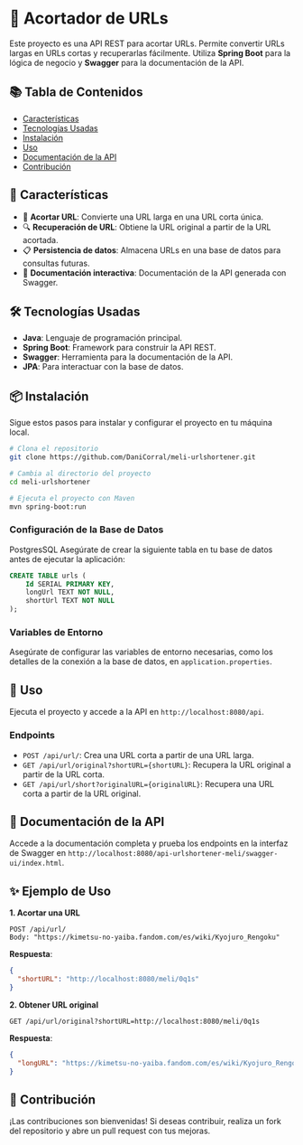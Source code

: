 
# 🔗 Acortador de URLs

Este proyecto es una API REST para acortar URLs. Permite convertir URLs largas en URLs cortas y recuperarlas fácilmente. Utiliza **Spring Boot** para la lógica de negocio y **Swagger** para la documentación de la API.

## 📚 Tabla de Contenidos

- [Características](#características)
- [Tecnologías Usadas](#tecnologías-usadas)
- [Instalación](#instalación)
- [Uso](#uso)
- [Documentación de la API](#documentación-de-la-api)
- [Contribución](#contribución)

## 🌟 Características

- 🔗 **Acortar URL**: Convierte una URL larga en una URL corta única.
- 🔍 **Recuperación de URL**: Obtiene la URL original a partir de la URL acortada.
- 📋 **Persistencia de datos**: Almacena URLs en una base de datos para consultas futuras.
- 📖 **Documentación interactiva**: Documentación de la API generada con Swagger.

## 🛠️ Tecnologías Usadas

- **Java**: Lenguaje de programación principal.
- **Spring Boot**: Framework para construir la API REST.
- **Swagger**: Herramienta para la documentación de la API.
- **JPA**: Para interactuar con la base de datos.

## 📦 Instalación

Sigue estos pasos para instalar y configurar el proyecto en tu máquina local.

```bash
# Clona el repositorio
git clone https://github.com/DaniCorral/meli-urlshortener.git

# Cambia al directorio del proyecto
cd meli-urlshortener

# Ejecuta el proyecto con Maven
mvn spring-boot:run
```

### Configuración de la Base de Datos

PostgresSQL
Asegúrate de crear la siguiente tabla en tu base de datos antes de ejecutar la aplicación:

```sql
CREATE TABLE urls (
    Id SERIAL PRIMARY KEY,
    longUrl TEXT NOT NULL,
    shortUrl TEXT NOT NULL
);
```

### Variables de Entorno

Asegúrate de configurar las variables de entorno necesarias, como los detalles de la conexión a la base de datos, en `application.properties`.

## 🚀 Uso

Ejecuta el proyecto y accede a la API en `http://localhost:8080/api`.

### Endpoints

- `POST /api/url/`: Crea una URL corta a partir de una URL larga.
- `GET /api/url/original?shortURL={shortURL}`: Recupera la URL original a partir de la URL corta.
- `GET /api/url/short?originalURL={originalURL}`: Recupera una URL corta a partir de la URL original.

## 📄 Documentación de la API

Accede a la documentación completa y prueba los endpoints en la interfaz de Swagger en `http://localhost:8080/api-urlshortener-meli/swagger-ui/index.html`.

## ✨ Ejemplo de Uso

**1. Acortar una URL**

```
POST /api/url/
Body: "https://kimetsu-no-yaiba.fandom.com/es/wiki/Kyojuro_Rengoku"
```

**Respuesta**:
```json
{
  "shortURL": "http://localhost:8080/meli/0q1s"
}
```

**2. Obtener URL original**

```
GET /api/url/original?shortURL=http://localhost:8080/meli/0q1s
```

**Respuesta**:
```json
{
  "longURL": "https://kimetsu-no-yaiba.fandom.com/es/wiki/Kyojuro_Rengoku"
}
```

## 🤝 Contribución

¡Las contribuciones son bienvenidas! Si deseas contribuir, realiza un fork del repositorio y abre un pull request con tus mejoras.

